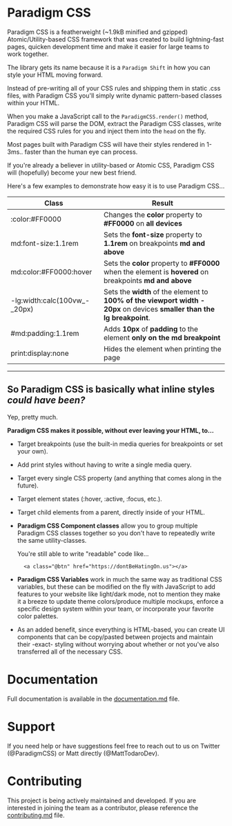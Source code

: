 # Paradigm CSS

Paradigm CSS is a featherweight (~1.9kB minified and gzipped) Atomic/Utility-based CSS framework that was created to build lightning-fast pages, quicken development time and make it easier for large teams to work together.

The library gets its name because it is a `Paradigm Shift` in how you can style your HTML moving forward.

Instead of pre-writing all of your CSS rules and shipping them in static .css files, with Paradigm CSS you'll simply write dynamic pattern-based classes within your HTML.

When you make a JavaScript call to the `ParadigmCSS.render()` method, Paradigm CSS will parse the DOM, extract the Paradigm CSS classes, write the required CSS rules for you and inject them into the `head` on the fly.

Most pages built with Paradigm CSS will have their styles rendered in 1-3ms.. faster than the human eye can process.

If you're already a believer in utility-based or Atomic CSS, Paradigm CSS will (hopefully) become your new best friend.

Here's a few examples to demonstrate how easy it is to use Paradigm CSS...

| Class | Result |
| --- | --- |
| :color:#FF0000 | Changes the **color** property to **#FF0000** on **all devices** |
| md:font-size:1.1rem | Sets the **font-size** property to **1.1rem** on breakpoints **md and above** |
| md:color:#FF0000:hover | Sets the **color** property to **#FF0000** when the element is **hovered** on breakpoints **md and above** |
| -lg:width:calc(100vw_-_20px) | Sets the **width** of the element to **100% of the viewport width - 20px** on devices **smaller than the lg breakpoint**. |
| #md:padding:1.1rem | Adds **10px** of **padding** to the element **only on the md breakpoint** |
| print:display:none | Hides the element when printing the page |

___

## So Paradigm CSS is basically what inline styles *could have been?*

Yep, pretty much.

**Paradigm CSS makes it possible, without ever leaving your HTML, to...**
    
* Target breakpoints (use the built-in media queries for breakpoints or set your own).

* Add print styles without having to write a single media query.

* Target every single CSS property (and anything that comes along in the future).

* Target element states (:hover, :active, :focus, etc.).

* Target child elements from a parent, directly inside of your HTML.

* **Paradigm CSS Component classes** allow you to group multiple Paradigm CSS classes together so you don't have to repeatedly write the same utility-classes. 

    You're still able to write "readable" code like...

        <a class="@btn" href="https://dontBeHatingOn.us"></a>

* **Paradigm CSS Variables** work in much the same way as traditional CSS variables, but these can be modified on the fly with JavaScript to add features to your website like light/dark mode, not to mention they make it a breeze to update theme colors/produce multiple mockups, enforce a specific design system within your team, or incorporate your favorite color palettes.

* As an added benefit, since everything is HTML-based, you can create UI components that can be copy/pasted between projects and maintain their -exact- styling without worrying about whether or not you've also transferred all of the necessary CSS.


# Documentation

Full documentation is available in the [documentation.md](documentation.md) file.

# Support

If you need help or have suggestions feel free to reach out to us on Twitter (@ParadigmCSS) or Matt directly (@MattTodaroDev).

# Contributing

This project is being actively maintained and developed. If you are interested in joining the team as a contributor, please reference the [contributing.md](contributing.md) file.
